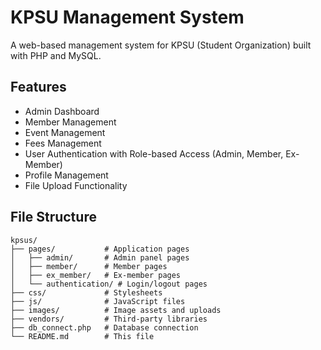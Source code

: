 # KPSU Management System

A web-based management system for KPSU (Student Organization) built with PHP and MySQL.

## Features

- Admin Dashboard
- Member Management
- Event Management
- Fees Management
- User Authentication with Role-based Access (Admin, Member, Ex-Member)
- Profile Management
- File Upload Functionality

## File Structure

```
kpsus/
├── pages/           # Application pages
│   ├── admin/       # Admin panel pages
│   ├── member/      # Member pages
│   ├── ex_member/   # Ex-member pages
│   └── authentication/ # Login/logout pages
├── css/             # Stylesheets
├── js/              # JavaScript files
├── images/          # Image assets and uploads
├── vendors/         # Third-party libraries
├── db_connect.php   # Database connection
└── README.md        # This file
```
